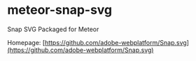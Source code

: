 meteor-snap-svg
===============

Snap SVG Packaged for Meteor

Homepage: [https://github.com/adobe-webplatform/Snap.svg](https://github.com/adobe-webplatform/Snap.svg)

